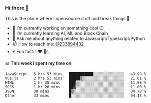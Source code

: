 ### Hi there 👋

<!--
**a233894432/a233894432** is a ✨ _special_ ✨ repository because its `README.md` (this file) appears on your GitHub profile.

Here are some ideas to get you started:

- 🔭 I’m currently working on ...
- 🌱 I’m currently learning ...
- 👯 I’m looking to collaborate on ...
- 🤔 I’m looking for help with ...
- 💬 Ask me about ...
- 📫 How to reach me: ...
- 😄 Pronouns: ...
- ⚡ Fun fact: ...
-->
 
 
This is the place where I opensource stuff and break things :rofl:

- 🔭 I’m currently working on something cool :wink:
- 🌱 I’m currently learning AI, ML and Block Chain
- 💬 Ask me about anything related to Javascript/Typescript/Python
- 📫 How to reach me: [@233894432](https://twitter.com/233894432)
- ⚡ Fun fact: I :heart: :dog:s

📊 **This week I spent my time on**
<!--START_SECTION:waka-->

```text
JavaScript   5 hrs 53 mins   ███████████░░░░░░░░░░░░░░   43.99 %
Vue.js       2 hrs 53 mins   █████▒░░░░░░░░░░░░░░░░░░░   21.61 %
HTML         1 hr 35 mins    ███░░░░░░░░░░░░░░░░░░░░░░   11.88 %
SCSS         1 hr 28 mins    ██▓░░░░░░░░░░░░░░░░░░░░░░   11.00 %
JSON         38 mins         █▒░░░░░░░░░░░░░░░░░░░░░░░   04.78 %
Other        33 mins         █░░░░░░░░░░░░░░░░░░░░░░░░   04.18 %
```

<!--END_SECTION:waka-->
